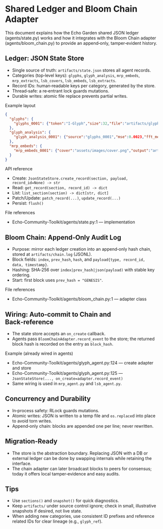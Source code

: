 # Shared Ledger and Bloom Chain Adapter

This document explains how the Echo Garden shared JSON ledger (agents/state.py) works and how it integrates with the Bloom Chain adapter (agents/bloom_chain.py) to provide an append‑only, tamper‑evident history.

## Ledger: JSON State Store

- Single source of truth: `artifacts/state.json` stores all agent records.
- Categories (top‑level keys): `glyphs`, `glyph_analysis`, `mrp_embeds`, `mrp_extracts`, `lsb_covers`, `lsb_embeds`, `lsb_extracts`.
- Record IDs: human‑readable keys per category, generated by the store.
- Thread‑safe: a re‑entrant lock guards mutations.
- Durable writes: atomic file replace prevents partial writes.

Example layout
```json
{
  "glyphs": {
    "glyphs_0001": {"token":"I-Glyph","size":32,"file":"artifacts/glyphs/glyph_1.npy","created":"2025-10-24T10:00:00Z"}
  },
  "glyph_analysis": {
    "glyph_analysis_0001": {"source":"glyphs_0001","mse":0.0023,"fft_mean":0.1234,"created":"2025-10-24T10:00:05Z"}
  },
  "mrp_embeds": {
    "mrp_embeds_0001": {"cover":"assets/images/cover.png","output":"artifacts/mrp/stego_1.png","message":"Hello, Garden.","metadata":{"glyph_ref":"glyphs_0001"},"created":"2025-10-24T10:00:10Z"}
  }
}
```

API reference
- Create: `JsonStateStore.create_record(section, payload, record_id=None) -> str`
- Read: `get_record(section, record_id) -> dict`
- List: `list_section(section) -> dict[str, dict]`
- Patch/Update: `patch_record(...)`, `update_record(...)`
- Persist: `flush()`

File references
- Echo-Community-Toolkit/agents/state.py:1 — implementation

## Bloom Chain: Append‑Only Audit Log

- Purpose: mirror each ledger creation into an append‑only hash chain, stored at `artifacts/chain.log` (JSONL).
- Block fields: `index`, `prev_hash`, `hash`, and `payload{type, record_id, data, timestamp}`.
- Hashing: SHA‑256 over `index|prev_hash|json(payload)` with stable key ordering.
- Start: first block uses `prev_hash = "GENESIS"`.

File references
- Echo-Community-Toolkit/agents/bloom_chain.py:1 — adapter class

## Wiring: Auto‑commit to Chain and Back‑reference

- The state store accepts an `on_create` callback.
- Agents pass `BloomChainAdapter.record_event` to the store; the returned block hash is recorded on the entry as `block_hash`.

Example (already wired in agents)
- Echo-Community-Toolkit/agents/glyph_agent.py:124 — create adapter and store
- Echo-Community-Toolkit/agents/glyph_agent.py:125 — `JsonStateStore(..., on_create=adapter.record_event)`
- Same wiring is used in `mrp_agent.py` and `lsb_agent.py`.

## Concurrency and Durability

- In‑process safety: RLock guards mutations.
- Atomic writes: JSON is written to a temp file and `os.replace`d into place to avoid torn writes.
- Append‑only chain: blocks are appended one per line; never rewritten.

## Migration‑Ready

- The store is the abstraction boundary. Replacing JSON with a DB or external ledger can be done by swapping internals while retaining the interface.
- The chain adapter can later broadcast blocks to peers for consensus; today it offers local tamper‑evidence and easy audits.

## Tips

- Use `sections()` and `snapshot()` for quick diagnostics.
- Keep `artifacts/` under source control ignore; check in small, illustrative snapshots if desired, not live state.
- When adding new categories, use consistent ID prefixes and reference related IDs for clear lineage (e.g., `glyph_ref`).


